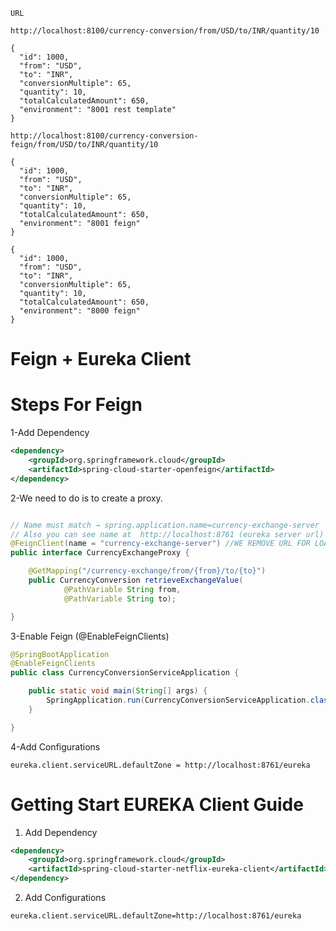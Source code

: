 `URL`
```
http://localhost:8100/currency-conversion/from/USD/to/INR/quantity/10

{
  "id": 1000,
  "from": "USD",
  "to": "INR",
  "conversionMultiple": 65,
  "quantity": 10,
  "totalCalculatedAmount": 650,
  "environment": "8001 rest template"
}
```


```
http://localhost:8100/currency-conversion-feign/from/USD/to/INR/quantity/10

{
  "id": 1000,
  "from": "USD",
  "to": "INR",
  "conversionMultiple": 65,
  "quantity": 10,
  "totalCalculatedAmount": 650,
  "environment": "8001 feign"
}

{
  "id": 1000,
  "from": "USD",
  "to": "INR",
  "conversionMultiple": 65,
  "quantity": 10,
  "totalCalculatedAmount": 650,
  "environment": "8000 feign"
}
```


<h1>Feign + Eureka Client</h1>

<h1>Steps For Feign</h1>

1-Add Dependency
```xml
<dependency>
    <groupId>org.springframework.cloud</groupId>
    <artifactId>spring-cloud-starter-openfeign</artifactId>
</dependency>
```


2-We need to do is to create a proxy.
```java

// Name must match → spring.application.name=currency-exchange-server
// Also you can see name at  http://localhost:8761 (eureka server url)
@FeignClient(name = "currency-exchange-server") //WE REMOVE URL FOR LOAD BALANCE,  WE CANNOT SAY SPECIFIC URL! BECAUSE URLS=8000,8001
public interface CurrencyExchangeProxy {

    @GetMapping("/currency-exchange/from/{from}/to/{to}")
    public CurrencyConversion retrieveExchangeValue(
            @PathVariable String from,
            @PathVariable String to);

}
```

3-Enable Feign (@EnableFeignClients)
```java
@SpringBootApplication
@EnableFeignClients
public class CurrencyConversionServiceApplication {

	public static void main(String[] args) {
		SpringApplication.run(CurrencyConversionServiceApplication.class, args);
	}

}
```


4-Add Configurations
```
eureka.client.serviceURL.defaultZone = http://localhost:8761/eureka
```

<h1>Getting Start EUREKA Client Guide</h1>

1. Add Dependency

```xml
<dependency>
    <groupId>org.springframework.cloud</groupId>
    <artifactId>spring-cloud-starter-netflix-eureka-client</artifactId>
</dependency>
```

2. Add Configurations
```
eureka.client.serviceURL.defaultZone=http://localhost:8761/eureka
```